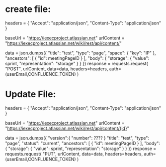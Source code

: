 # create file:
headers = {
   "Accept": "application/json",
   "Content-Type": "application/json"
}

baseUrl = "https://iexecproject.atlassian.net"
urlContent = "https://iexecproject.atlassian.net/wiki/rest/api/content/"

data = json.dumps({
    "title": "test",
    "type": "page",
    "space": {
        "key": "IP"
    },
    "ancestors": [
        {
        "id": meetingPageID
        }
    ],
    "body": {
        "storage": {
            "value": sprint,
            "representation": "storage"
        }
    }
})
response = requests.request(
    "POST",
    urlContent,
    data=data,
    headers=headers,
    auth=(userEmail,CONFLUENCE_TOKEN)
)

# Update File:
headers = {
   "Accept": "application/json",
   "Content-Type": "application/json"
}

baseUrl = "https://iexecproject.atlassian.net"
urlContent = "https://iexecproject.atlassian.net/wiki/rest/api/content/{id}"

data = json.dumps({
    "version":{
        "number": ????
    }
    "title": "test",
    "type": "page",
    "status": "current",
    "ancestors": [
        {
        "id": meetingPageID
        }
    ],
    "body": {
        "storage": {
            "value": sprint,
            "representation": "storage"
        }
    }
})
response = requests.request(
    "PUT",
    urlContent,
    data=data,
    headers=headers,
    auth=(userEmail,CONFLUENCE_TOKEN)
)